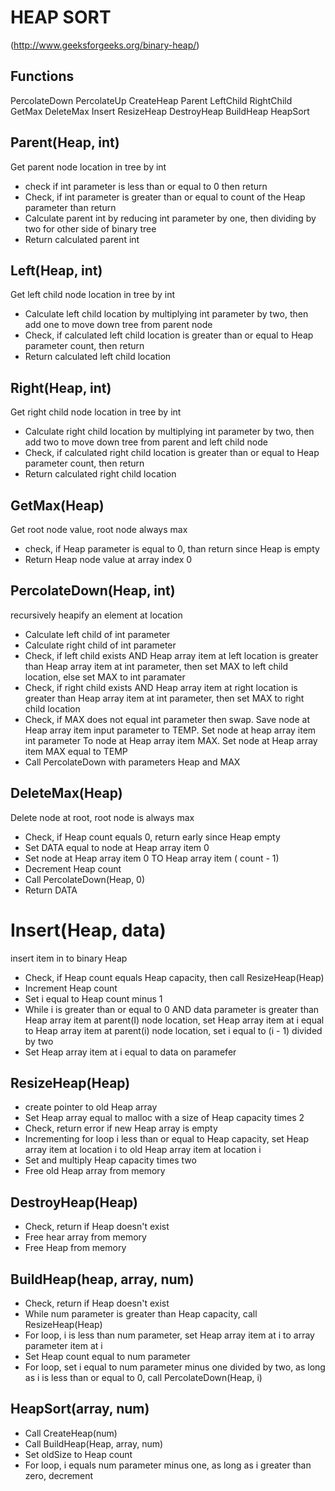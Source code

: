 # HEAP SORT
(http://www.geeksforgeeks.org/binary-heap/)

## Functions
PercolateDown
PercolateUp
CreateHeap
Parent
LeftChild
RightChild
GetMax
DeleteMax
Insert
ResizeHeap
DestroyHeap
BuildHeap
HeapSort

## Parent(Heap, int)
Get parent node location in tree by int
- check if int parameter is less than or equal to 0 then return
- Check, if int parameter is greater than or equal to count of the Heap
parameter than return
- Calculate parent int by reducing int parameter by one, then dividing by two
for other side of binary tree
- Return calculated parent int

## Left(Heap, int)
Get left child node location in tree by int
- Calculate left child location by multiplying int parameter by two, then add
one to move down tree from parent node
- Check, if calculated left child location is greater than or equal to Heap
parameter count, then return
- Return calculated left child location

## Right(Heap, int)
Get right child node location in tree by int
- Calculate right child location by multiplying int parameter by two, then add
two to move down tree from parent and left child node
- Check, if calculated right child location is greater than or equal to Heap
parameter count, then return
- Return calculated right child location

## GetMax(Heap)
Get root node value, root node always max
- check, if Heap parameter is equal to 0, than return since Heap is empty
- Return Heap node value at array index 0

## PercolateDown(Heap, int)
recursively heapify an element at location
- Calculate left child of int parameter
- Calculate right child of int parameter
- Check, if left child exists AND Heap array item at left location is greater
than Heap array item at int parameter, then set MAX to left child location,
else set MAX to int paramater
- Check, if right child exists AND Heap array item at right location is greater
than Heap array item at int parameter, then set MAX to right child location
- Check, if MAX does not equal int parameter then swap. Save node at Heap array
item input parameter to TEMP. Set node at heap array item int parameter To node
at Heap array item MAX. Set node at Heap array item MAX equal to TEMP
- Call PercolateDown with parameters Heap and MAX

## DeleteMax(Heap)
Delete node at root, root node is always max
- Check, if Heap count equals 0, return early since Heap empty
- Set DATA equal to node at Heap array item 0
- Set node at Heap array item 0 TO Heap array item ( count - 1)
- Decrement Heap count
- Call PercolateDown(Heap, 0)
- Return DATA

# Insert(Heap, data)
insert item in to binary Heap
- Check, if Heap count equals Heap capacity, then call ResizeHeap(Heap)
- Increment Heap count
- Set i equal to Heap count minus 1
- While i is greater than or equal to 0 AND data parameter is greater than Heap
array item at parent(I) node location, set Heap array item at i equal to Heap
array item at parent(i) node location, set i equal to (i - 1) divided by two
- Set Heap array item at i equal to data on paramefer

## ResizeHeap(Heap)
- create pointer to old Heap array
- Set Heap array equal to malloc with a size of Heap capacity times 2
- Check, return error if new Heap array is empty
- Incrementing for loop i less than or equal to Heap capacity, set Heap array
item at location i to old Heap array item at location i
- Set and multiply Heap capacity times two
- Free old Heap array from memory

## DestroyHeap(Heap)
- Check, return if Heap doesn't exist
- Free hear array from memory
- Free Heap from memory

## BuildHeap(heap, array, num)
- Check, return if Heap doesn't exist
- While num parameter is greater than Heap capacity, call ResizeHeap(Heap)
- For loop, i is less than num parameter, set Heap array item at i to array
parameter item at i
- Set Heap count equal to num parameter
- For loop, set i equal to num parameter minus one divided by two, as long as i
is less than or equal to 0, call PercolateDown(Heap, i)

## HeapSort(array, num)
- Call CreateHeap(num)
- Call BuildHeap(Heap, array, num)
- Set oldSize to Heap count
- For loop, i equals num parameter minus one, as long as i greater than zero,
decrement
